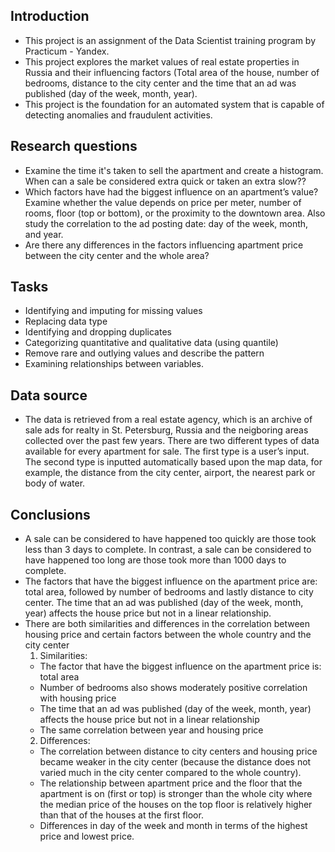 ## Introduction
- This project is an assignment of the Data Scientist training program by Practicum - Yandex. 
- This project explores the market values of real estate properties in Russia and their influencing factors (Total area of the house, number of bedrooms, distance to the city center and the time that an ad was published (day of the week, month, year). 
- This project is the foundation for an automated system that is capable of detecting anomalies and fraudulent activities. 

## Research questions
- Examine the time it's taken to sell the apartment and create a histogram. When can a sale be considered extra quick or taken an extra slow??
- Which factors have had the biggest influence on an apartment’s value? Examine whether the value depends on price per meter, number of rooms, floor (top or bottom), or the proximity to the downtown area. Also study the correlation to the ad posting date: day of the week, month, and year.
- Are there any differences in the factors influencing apartment price between the city center and the whole area?

## Tasks 
- Identifying and imputing for missing values
- Replacing data type
- Identifying and dropping duplicates
- Categorizing quantitative and qualitative data (using quantile) 
- Remove rare and outlying values and describe the pattern
- Examining relationships between variables.

## Data source
- The data is retrieved from a real estate agency, which is an archive of sale ads for realty in St. Petersburg, Russia and the neigboring areas collected over the past few years. There are two different types of data available for every apartment for sale. The first type is a user’s input. The second type is inputted automatically based upon the map data, for example, the distance from the city center, airport, the nearest park or body of water. 

## Conclusions
- A sale can be considered to have happened too quickly are those took less than 3 days to complete. In contrast, a sale can be considered to have happened too long are those took more than 1000 days to complete.
- The factors that have the biggest influence on the apartment price are: total area, followed by number of bedrooms and lastly distance to city center.
The time that an ad was published (day of the week, month, year) affects the house price but not in a linear relationship. 
- There are both similarities and differences in the correlation between housing price and certain factors between the whole country and the city center
  1. Similarities:
  - The factor that have the biggest influence on the apartment price is: total area
  - Number of bedrooms also shows moderately positive correlation with housing price
  - The time that an ad was published (day of the week, month, year) affects the house price but not in a linear relationship
  - The same correlation between year and housing price
  2. Differences:
  - The correlation between distance to city centers and housing price became weaker in the city center (because the distance does not varied much in the city center compared to the whole country).
  - The relationship between apartment price and the floor that the apartment is on (first or top) is stronger than the whole city where the median price of the houses on the top floor is relatively higher than that of the houses at the first floor.
  - Differences in day of the week and month in terms of the highest price and lowest price.
